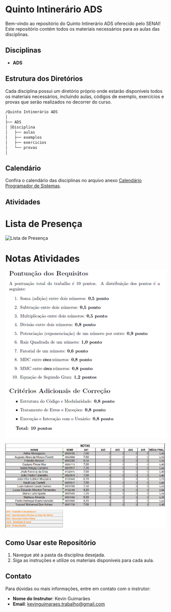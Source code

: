 # Quinto Intinerário ADS

Bem-vindo ao repositório do Quinto Intinerário ADS oferecido pelo SENAI! Este repositório contém todos os materiais necessários para as aulas das disciplinas.

## Disciplinas

- **ADS**

## Estrutura dos Diretórios

Cada disciplina possui um diretório próprio onde estarão disponíveis todos os materiais necessários, incluindo aulas, códigos de exemplo, exercícios e provas que serão realizados no decorrer do curso.

```
/Quinto Intinerário ADS
│
├── ADS
│ ├Disciplina 
│ 	├── aulas
│ 	├── exemplos
│ 	├── exercicios
│ 	└── provas
│

```

## Calendário

Confira o calendário das disciplinas no arquivo anexo 
[Calendário Programador de Sistemas](Imagens/Calendario_V_Itinerario.pdf).

## Atividades

# Lista de Presença

![Lista de Presença](imagens/lista_presenca.png)

# Notas Atividades

![Requisitos](Imagens/pontuacao.png)

![Notas Prova 01](Imagens/Notas.png)

## Como Usar este Repositório

1. Navegue até a pasta da disciplina desejada.
2. Siga as instruções e utilize os materiais disponíveis para cada aula.

## Contato

Para dúvidas ou mais informações, entre em contato com o instrutor:
- **Nome do Instrutor**: Kevin Guimarães
- **Email**: kevinguimaraes.trabalho@gmail.com